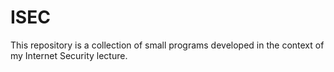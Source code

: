 # ISEC
This repository is a collection of small programs developed in the context of my Internet Security lecture.
